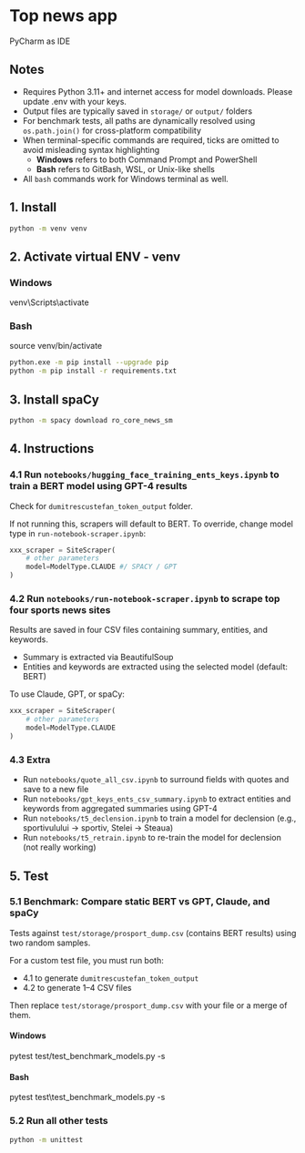 # Top news app  
PyCharm as IDE

## Notes

- Requires Python 3.11+ and internet access for model downloads. Please update .env with your keys.   
- Output files are typically saved in `storage/` or `output/` folders  
- For benchmark tests, all paths are dynamically resolved using `os.path.join()` for cross-platform compatibility  
- When terminal-specific commands are required, ticks are omitted to avoid misleading syntax highlighting  
  - **Windows** refers to both Command Prompt and PowerShell  
  - **Bash** refers to GitBash, WSL, or Unix-like shells
- All ```bash``` commands work for Windows terminal as well.

## 1. Install
```bash
python -m venv venv
```

## 2. Activate virtual ENV - venv  
### Windows  
venv\Scripts\activate
### Bash
source venv/bin/activate

```bash
python.exe -m pip install --upgrade pip
python -m pip install -r requirements.txt
```

## 3. Install spaCy  
```bash
python -m spacy download ro_core_news_sm
```

## 4. Instructions  

### 4.1 Run `notebooks/hugging_face_training_ents_keys.ipynb` to train a BERT model using GPT-4 results  
Check for `dumitrescustefan_token_output` folder.  

If not running this, scrapers will default to BERT. To override, change model type in `run-notebook-scraper.ipynb`:  
```python
xxx_scraper = SiteScraper(
    # other parameters
    model=ModelType.CLAUDE #/ SPACY / GPT
)
```

### 4.2 Run `notebooks/run-notebook-scraper.ipynb` to scrape top four sports news sites  
Results are saved in four CSV files containing summary, entities, and keywords.  

- Summary is extracted via BeautifulSoup  
- Entities and keywords are extracted using the selected model (default: BERT)  

To use Claude, GPT, or spaCy:  
```python
xxx_scraper = SiteScraper(
    # other parameters
    model=ModelType.CLAUDE
)
```

### 4.3 Extra  
- Run `notebooks/quote_all_csv.ipynb` to surround fields with quotes and save to a new file  
- Run `notebooks/gpt_keys_ents_csv_summary.ipynb` to extract entities and keywords from aggregated summaries using GPT-4
- Run `notebooks/t5_declension.ipynb` to train a model for declension (e.g., sportivulului -> sportiv, Stelei -> Steaua)
- Run `notebooks/t5_retrain.ipynb` to re-train the model for declension (not really working)

## 5. Test  

### 5.1 Benchmark: Compare static BERT vs GPT, Claude, and spaCy  
Tests against `test/storage/prosport_dump.csv` (contains BERT results) using two random samples.  

For a custom test file, you must run both:  
- 4.1 to generate `dumitrescustefan_token_output`  
- 4.2 to generate 1–4 CSV files  

Then replace `test/storage/prosport_dump.csv` with your file or a merge of them.  

#### Windows  
pytest test/test_benchmark_models.py -s

#### Bash  
pytest test\test_benchmark_models.py -s

### 5.2 Run all other tests  
```bash
python -m unittest
```
 